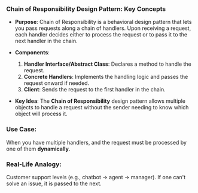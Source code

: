 ### Chain of Responsibility Design Pattern: Key Concepts

- **Purpose**: Chain of Responsibility is a behavioral design pattern that lets you pass requests along a chain of handlers. Upon receiving a request, each handler decides either to process the request or to pass it to the next handler in the chain.

- **Components**:
  1. **Handler Interface/Abstract Class**: Declares a method to handle the request.
  2. **Concrete Handlers**: Implements the handling logic and passes the request onward if needed.
  3. **Client**: Sends the request to the first handler in the chain.

    
- **Key Idea**: The **Chain of Responsibility** design pattern allows multiple objects to handle a request without the sender needing to know which object will process it.

### Use Case:
When you have multiple handlers, and the request must be processed by one of them **dynamically**.

### Real-Life Analogy:
Customer support levels (e.g., chatbot → agent → manager). If one can't solve an issue, it is passed to the next.

